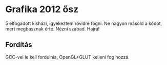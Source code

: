 # Grafika 2012 ősz
5 elfogadott kisházi, igyekeztem rövidre fogni. Ne nagyon másold a kódot, mert megbasznak érte. Nézni szabad. Hajrá!
## Fordítás
GCC-vel le kell fordulnia, OpenGL+GLUT kelleni fog hozzá.